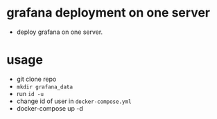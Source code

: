 # grafana deployment on one server

- deploy grafana on one server.

# usage 

- git clone repo
- `mkdir grafana_data`
- run `id -u`
- change id of user in `docker-compose.yml`
- docker-compose up -d
  
